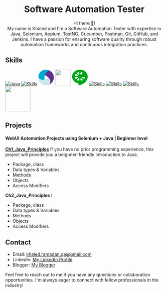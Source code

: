 <h1 align="center">Software Automation Tester</h1>

<p align="center">
<!--  <img src="path_to_your_profile_image.png" alt="Profile Image">  -->
</p>

<p align="center">
  Hi there 🙌! <br>
  My name is Khaled and I'm a Software Automation Tester with expertise in Java, Selenium, Appium, TestNG, Cucumber, Postman, Git, GitHub, and Jenkins. I have a passion for ensuring software quality through robust automation frameworks and continuous integration practices.
</p>

## Skills

  [![Java](https://skillicons.dev/icons?i=java&theme=light)](https://skillicons.dev)  [![Skills](https://skillicons.dev/icons?i=selenium&theme=light)](https://skillicons.dev)  <img src="./.github/appium.svg#appium" width="50" height="50">  <!-- https://iconduck.com/icons/27036/appium -->  <img src="https://avatars.githubusercontent.com/u/19369327?s=200&v=4" width="50" height="50">  <img src="./.github/cucumber.svg#cucumber" width="50" height="50">  <!-- https://iconduck.com/icons/94191/cucumber -->  [![Skills](https://skillicons.dev/icons?i=postman&theme=light)](https://skillicons.dev)  [![Skills](https://skillicons.dev/icons?i=git&theme=light)](https://skillicons.dev)  [![Skills](https://skillicons.dev/icons?i=jenkins&theme=light)](https://skillicons.dev)  <img src="https://avatars.githubusercontent.com/u/12528662?s=200&v=4" width="80" height="80">

## Projects
#### WebUI Automation Projects using Selenium + Java | Beginner level
**[Ch1_Java_Principles](https://github.com/KhaledAMRS/A_Java_Principles)** If you have no prior programming experience, this project will provide you a beignner-friendly introduction to Java.
  - Package, class
  - Data types & Variables
  - Methods
  - Objects
  - Access Modifiers
  
**Ch2_Java_Principles** I
  - Package, class
  - Data types & Variables
  - Methods
  - Objects
  - Access Modifiers


<!--
## Experience

- **Company Name, Position** (Dates)
  - Description of your responsibilities and achievements.

## Education

- **Degree**, Major/Field of Study, University/College (Year)

## Certifications

- Certification 1
- Certification 2
-->
## Contact

- Email: khaled.ramadan.qa@gmail.com
- LinkedIn: [My LinkedIn Profile](https://www.linkedin.com/in/khaled-ashraf-ramadan/)
- Blogger: [My Blogger](https://qa-snacks.blogspot.com/)

Feel free to reach out to me if you have any questions or collaboration opportunities. I'm always eager to connect with fellow professionals in the industry!

<!--

<h1 align="center">Comming soon. under construction 🔭</h1>

<h1 align="center">Hello folks 🙌 </h1>

<h4>My name is Khaled Ramadan, I'm a software testing enthusiast 🤓. I would like to share with you a guide to my github repositories</h4>
<h5>
How to start learning Selenium Automation even if you don't have prior knowledge about programming<br>
</h5>
-->

<!--
<h1 align="center">Hello folks 👋, My name is khaled ramadan</h1>

## I'm a software testing enthusiast asassa :face_with_monocle: 🤓 and I would like to share my knowledge in different software testing fields 
* Manual Testing Snacks
* Automation Project guidelines
* Technical testing tips and tricks 
>>>>>>> 6ba765f462e5372ff2f07353a8c7cbe7d5864f86
-->

<!--
Write this on your blog: my main purpose of creating this blog is to help you to uplift your testing skills by strengthen your testing basics and simplfy the higher level topics to communicate the complex topics in a very simple manner
-->

  
<!--
**KhaledAMRS/KhaledAMRS** is a ✨ _special_ ✨ repository because its `README.md` (this file) appears on your GitHub profile.

Here are some ideas to get you started:

- 🔭 I’m currently working on ...
- 🌱 I’m currently learning ...
- 👯 I’m looking to collaborate on ...
- 🤔 I’m looking for help with ...
- 💬 Ask me about ...
- 📫 How to reach me: ...
- 😄 Pronouns: ...
- ⚡ Fun fact: ...
-->
